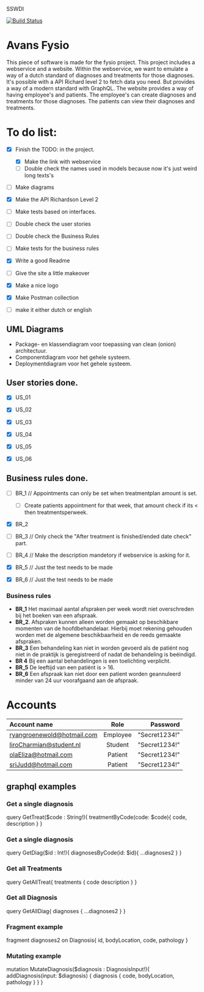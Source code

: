 SSWDI

[![Build Status](https://dev.azure.com/rgroenewold3/Avans%20Fysio/_apis/build/status/Avans%20Fysio-ASP.NET%20Core-CI?branchName=main)](https://dev.azure.com/rgroenewold3/Avans%20Fysio/_build/latest?definitionId=7&branchName=main)
 



# Avans Fysio
This piece of software is made for the fysio project. This project includes a webservice and a website. Within the webservice, we want to emulate a way of a dutch standard of diagnoses and treatments for those diagnoses. It's possible with a API Richard level 2 to fetch data you need. But provides a way of a modern standard with GraphQL. The website provides a way of having employee's and patients. The employee's can create diagnoses and treatments for those diagnoses. The patients can view their diagnoses and treatments. 



# To do list:
- [X] Finish the TODO: in the project.
  - [X] Make the link with webservice
  - [ ] Double check the names used in models because now it's just weird long texts's 
- [ ] Make diagrams
- [x] Make the API Richardson Level 2
- [ ] Make tests based on interfaces.
- [ ] Double check the user stories 
- [ ] Double check the Business Rules
- [ ] Make tests for the business rules
- [x] Write a good Readme
- [ ] Give the site a little makeover
- [x] Make a nice logo
- [x] Make Postman collection
- [ ] make it either dutch or english


## UML Diagrams
- Package- en klassendiagram voor toepassing van clean (onion) architectuur.
- Componentdiagram voor het gehele systeem.
- Deploymentdiagram voor het gehele systeem.


## User stories done. 
- [x] US_01
- [X] US_02 
- [x] US_03
- [x] US_04
- [x] US_05
- [x] US_06


## Business rules done.
- [ ] BR_1 // Appointments can only be set when treatmentplan amount is set.
  - [ ] Create patients appointment for that week, that amount check if its < then treatmentsperweek.  
- [x] BR_2
- [ ] BR_3 // Only check the "After treatment is finished/ended date check" part.
- [ ] BR_4 // Make the description mandetory if webservice is asking for it.
- [x] BR_5 // Just the test needs to be made
- [x] BR_6 // Just the test needs to be made


### Business rules
- **BR_1** Het maximaal aantal afspraken per week wordt niet overschreden bij het boeken van een afspraak.
- **BR_2**. Afspraken kunnen alleen worden gemaakt op beschikbare momenten van de
hoofdbehandelaar. Hierbij moet rekening gehouden worden met de algemene
beschikbaarheid en de reeds gemaakte afspraken.
- **BR_3** Een behandeling kan niet in worden gevoerd als de patiént nog niet in de praktijk is geregistreerd of nadat de behandeling is beéindigd.
- **BR 4** Bij een aantal behandelingen is een toelichting verplicht.
- **BR_5** De leeftijd van een patiént is > 16.
- **BR_6** Een afspraak kan niet door een patient worden geannuleerd minder van 24 uur voorafgaand aan de afspraak.


# Accounts
| Account name |  Role  | Password |
|:-|:-:|-:|
| ryangroenewold@hotmail.com  | Employee | "Secret1234!" |
| IiroCharmian@student.nl   |  Student  |   "Secret1234!" |
| olaEliza@hotmail.com  | Patient |    "Secret1234!" |
| sriJudd@hotmail.com   | Patient |    "Secret1234!" |



## graphql examples

### Get a single diagnosis
query GetTreat($code : String!){
  treatmentByCode(code: $code){
    code,
    description
  }
}

### Get a single diagnosis
query GetDiag($id : Int!){
  diagnosesByCode(id: $id){
    ...diagnoses2
  }
}

### Get all Treatments
query GetAllTreat{
  treatments {
    code
    description
  }
}

### Get all Diagnosis
query GetAllDiag{
  diagnoses {
    ...diagnoses2
  }
}

### Fragment example
fragment diagnoses2 on Diagnosis{
  id,
  bodyLocation,
  code,
  pathology
}

### Mutating example
mutation MutateDiagnosis($diagnosis : DiagnosisInput!){
  addDiagnosis(input: $diagnosis) {
    diagnosis {
      code,
      bodyLocation,
      pathology
    }
  }
}